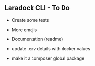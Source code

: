 ## Laradock CLI - To Do
- Create some tests
- More emojis
- Documentation (readme)

- update .env details with docker values
- make it a composer global package
